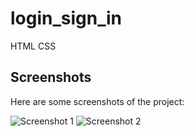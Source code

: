 # login_sign_in
HTML CSS

## Screenshots

Here are some screenshots of the project:

![Screenshot 1](path/to/1.png)
![Screenshot 2](path/to/2.png)
